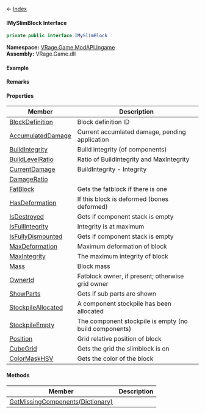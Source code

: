 ← [Index](Api-Index)

#### IMySlimBlock Interface

```csharp
private public interface.IMySlimBlock
```

**Namespace:** [VRage.Game.ModAPI.Ingame](VRage.Game.ModAPI.Ingame)  
**Assembly:** VRage.Game.dll

#### Example

#### Remarks

#### Properties

|Member|Description|
|---|---|
|[BlockDefinition](VRage.Game.ModAPI.Ingame.IMySlimBlock.BlockDefinition)|Block definition ID|
|[AccumulatedDamage](VRage.Game.ModAPI.Ingame.IMySlimBlock.AccumulatedDamage)|Current accumlated damage, pending application|
|[BuildIntegrity](VRage.Game.ModAPI.Ingame.IMySlimBlock.BuildIntegrity)|Build integrity (of components)|
|[BuildLevelRatio](VRage.Game.ModAPI.Ingame.IMySlimBlock.BuildLevelRatio)|Ratio of BuildIntegrity and MaxIntegrity|
|[CurrentDamage](VRage.Game.ModAPI.Ingame.IMySlimBlock.CurrentDamage)|BuildIntegrity - Integrity|
|[DamageRatio](VRage.Game.ModAPI.Ingame.IMySlimBlock.DamageRatio)||
|[FatBlock](VRage.Game.ModAPI.Ingame.IMySlimBlock.FatBlock)|Gets the fatblock if there is one|
|[HasDeformation](VRage.Game.ModAPI.Ingame.IMySlimBlock.HasDeformation)|If this block is deformed (bones deformed)|
|[IsDestroyed](VRage.Game.ModAPI.Ingame.IMySlimBlock.IsDestroyed)|Gets if component stack is empty|
|[IsFullIntegrity](VRage.Game.ModAPI.Ingame.IMySlimBlock.IsFullIntegrity)|Integrity is at maximum|
|[IsFullyDismounted](VRage.Game.ModAPI.Ingame.IMySlimBlock.IsFullyDismounted)|Gets if component stack is empty|
|[MaxDeformation](VRage.Game.ModAPI.Ingame.IMySlimBlock.MaxDeformation)|Maximum deformation of block|
|[MaxIntegrity](VRage.Game.ModAPI.Ingame.IMySlimBlock.MaxIntegrity)|The maximum integrity of block|
|[Mass](VRage.Game.ModAPI.Ingame.IMySlimBlock.Mass)|Block mass|
|[OwnerId](VRage.Game.ModAPI.Ingame.IMySlimBlock.OwnerId)|Fatblock owner, if present; otherwise grid owner|
|[ShowParts](VRage.Game.ModAPI.Ingame.IMySlimBlock.ShowParts)|Gets if sub parts are shown|
|[StockpileAllocated](VRage.Game.ModAPI.Ingame.IMySlimBlock.StockpileAllocated)|A component stockpile has been allocated|
|[StockpileEmpty](VRage.Game.ModAPI.Ingame.IMySlimBlock.StockpileEmpty)|The component stockpile is empty (no build components)|
|[Position](VRage.Game.ModAPI.Ingame.IMySlimBlock.Position)|Grid relative position of block|
|[CubeGrid](VRage.Game.ModAPI.Ingame.IMySlimBlock.CubeGrid)|Gets the grid the slimblock is on|
|[ColorMaskHSV](VRage.Game.ModAPI.Ingame.IMySlimBlock.ColorMaskHSV)|Gets the color of the block|

#### Methods

|Member|Description|
|---|---|
|[GetMissingComponents(Dictionary)](VRage.Game.ModAPI.Ingame.IMySlimBlock.GetMissingComponents)||

